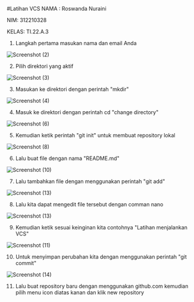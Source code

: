 #Latihan VCS
NAMA : Roswanda Nuraini

NIM: 312210328

KELAS: TI.22.A.3

1. Langkah pertama masukan nama dan email Anda

![Screenshot (2)](https://user-images.githubusercontent.com/115516632/195770092-5fdeb4a9-02db-4cba-bfd7-c0adec7d1320.png)

2. Pilih direktori yang aktif

![Screenshot (3)](https://user-images.githubusercontent.com/115516632/195772530-bab8d05c-13c6-49a5-9450-08631122ce44.png)

3. Masukan ke direktori dengan perintah "mkdir"

![Screenshot (4)](https://user-images.githubusercontent.com/115516632/195774551-7c78259e-c04b-4f2b-9db2-e1b6f701e41d.png)

4. Masuk ke direktori dengan perintah cd "change directory"

![Screenshot (6)](https://user-images.githubusercontent.com/115516632/195776122-f21d63d0-46ab-4e41-8a26-1da6678ca142.png)

5. Kemudian ketik perintah "git init" untuk membuat repository lokal

![Screenshot (8)](https://user-images.githubusercontent.com/115516632/195777472-71f20206-3600-4202-9fe8-e9b390993f82.png)

6. Lalu buat file dengan nama "README.md"

![Screenshot (10)](https://user-images.githubusercontent.com/115516632/195783027-869c3e65-6c44-4404-b005-4d997ca1c56e.png)


7. Lalu tambahkan file dengan menggunakan perintah "git add"

![Screenshot (13)](https://user-images.githubusercontent.com/115516632/195783811-48c83730-fafd-47ef-864f-a0f8f4c5d3c3.png)

8. Lalu kita dapat mengedit file tersebut dengan comman nano

![Screenshot (13)](https://user-images.githubusercontent.com/115516632/195784075-5f6889da-7465-463b-89a1-df91d11cf522.png)

9. Kemudian ketik sesuai keinginan kita contohnya "Latihan menjalankan VCS"

![Screenshot (11)](https://user-images.githubusercontent.com/115516632/195784710-b0439777-0f29-488e-bff1-da848ca559ff.png)

10. Untuk menyimpan perubahan kita dengan menggunakan perintah "git commit"

![Screenshot (14)](https://user-images.githubusercontent.com/115516632/195785801-d7d8e16c-669b-48cd-bed5-4298f166e6fd.png)

11. Lalu buat repository baru dengan menggunakan github.com kemudian pilih menu icon diatas kanan dan klik new repository




